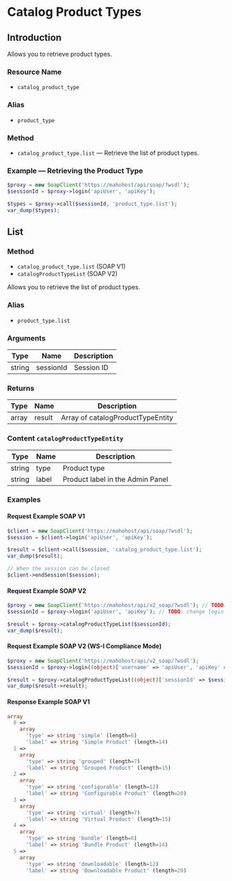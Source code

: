 # Catalog Product Types

## Introduction

Allows you to retrieve product types.

### Resource Name

- `catalog_product_type`

### Alias

- `product_type`

### Method

- `catalog_product_type.list` — Retrieve the list of product types.

### Example — Retrieving the Product Type

```php
$proxy = new SoapClient('https://mahohost/api/soap/?wsdl');
$sessionId = $proxy->login('apiUser', 'apiKey');

$types = $proxy->call($sessionId, 'product_type.list');
var_dump($types);
```

## List

### Method

- `catalog_product_type.list` (SOAP V1)
- `catalogProductTypeList` (SOAP V2)

Allows you to retrieve the list of product types.

### Alias

- `product_type.list`

### Arguments

| Type   | Name      | Description |
|--------|-----------|-------------|
| string | sessionId | Session ID  |

### Returns

| Type  | Name   | Description                       |
|-------|--------|-----------------------------------|
| array | result | Array of catalogProductTypeEntity |

### Content `catalogProductTypeEntity`

| Type   | Name  | Description                      |
|--------|-------|----------------------------------|
| string | type  | Product type                     |
| string | label | Product label in the Admin Panel |

### Examples

#### Request Example SOAP V1

```php
$client = new SoapClient('https://mahohost/api/soap/?wsdl');
$session = $client->login('apiUser', 'apiKey');

$result = $client->call($session, 'catalog_product_type.list');
var_dump($result);

// When the session can be closed
$client->endSession($session);
```

#### Request Example SOAP V2

```php
$proxy = new SoapClient('https://mahohost/api/v2_soap/?wsdl'); // TODO: change url
$sessionId = $proxy->login('apiUser', 'apiKey'); // TODO: change login and pwd if necessary

$result = $proxy->catalogProductTypeList($sessionId);
var_dump($result);
```

#### Request Example SOAP V2 (WS-I Compliance Mode)

```php
$proxy = new SoapClient('https://mahohost/api/v2_soap/?wsdl');
$sessionId = $proxy->login((object)['username' => 'apiUser', 'apiKey' => 'apiKey']);

$result = $proxy->catalogProductTypeList((object)['sessionId' => $sessionId->result]);
var_dump($result->result);
```

#### Response Example SOAP V1

```php
array
  0 =>
    array
      'type' => string 'simple' (length=6)
      'label' => string 'Simple Product' (length=14)
  1 =>
    array
      'type' => string 'grouped' (length=7)
      'label' => string 'Grouped Product' (length=15)
  2 =>
    array
      'type' => string 'configurable' (length=12)
      'label' => string 'Configurable Product' (length=20)
  3 =>
    array
      'type' => string 'virtual' (length=7)
      'label' => string 'Virtual Product' (length=15)
  4 =>
    array
      'type' => string 'bundle' (length=6)
      'label' => string 'Bundle Product' (length=14)
  5 =>
    array
      'type' => string 'downloadable' (length=12)
      'label' => string 'Downloadable Product' (length=20)
```
